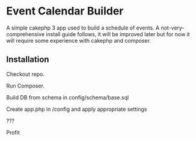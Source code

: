 # Event Calendar Builder

A simple cakephp 3 app used to build a schedule of events. A not-very-comprehensive install guide follows, it will be
improved later but for now it will require some experience with cakephp and composer.

## Installation

Checkout repo.

Run Composer.

Build DB from schema in config/schema/base.sql 

Create app.php in /config and apply appropriate settings

???

Profit